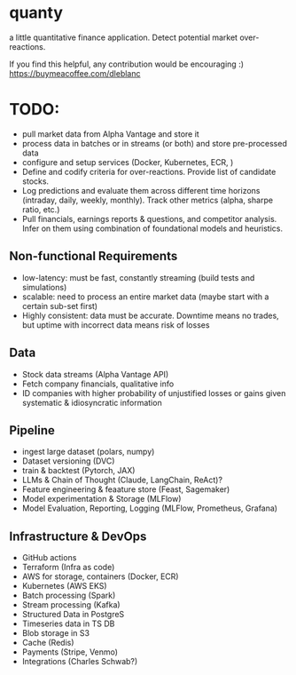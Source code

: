 # quanty
a little quantitative finance application.  Detect potential market over-reactions.

If you find this helpful, any contribution would be encouraging :) https://buymeacoffee.com/dleblanc


# TODO:
- pull market data from Alpha Vantage and store it
- process data in batches or in streams (or both) and store pre-processed data
- configure and setup services (Docker, Kubernetes, ECR, )
- Define and codify criteria for over-reactions.  Provide list of candidate stocks.
- Log predictions and evaluate them across different time horizons (intraday, daily, weekly, monthly).  Track other metrics (alpha, sharpe ratio, etc.)
- Pull financials, earnings reports & questions, and competitor analysis.  Infer on them using combination of foundational models and heuristics.

## Non-functional Requirements
- low-latency: must be fast, constantly streaming (build tests and simulations)
- scalable: need to process an entire market data (maybe start with a certain sub-set first)
- Highly consistent: data must be accurate.  Downtime means no trades, but uptime with incorrect data means risk of losses

## Data
- Stock data streams (Alpha Vantage API)
- Fetch company financials, qualitative info
- ID companies with higher probability of unjustified losses or gains given systematic & idiosyncratic information

## Pipeline
- ingest large dataset (polars, numpy)
- Dataset versioning (DVC)
- train & backtest (Pytorch, JAX)
- LLMs & Chain of Thought (Claude, LangChain, ReAct)?
- Feature engineering & feaature store (Feast, Sagemaker)
- Model experimentation & Storage (MLFlow)
- Model Evaluation, Reporting, Logging (MLFlow, Prometheus, Grafana)

## Infrastructure & DevOps
- GitHub actions
- Terraform (Infra as code)
- AWS for storage, containers (Docker, ECR)
- Kubernetes (AWS EKS)
- Batch processing (Spark)
- Stream processing (Kafka)
- Structured Data in PostgreS
- Timeseries data in TS DB
- Blob storage in S3
- Cache (Redis)
- Payments (Stripe, Venmo)
- Integrations (Charles Schwab?)
